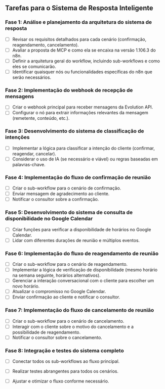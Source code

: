 ## Tarefas para o Sistema de Resposta Inteligente

### Fase 1: Análise e planejamento da arquitetura do sistema de resposta

- [ ] Revisar os requisitos detalhados para cada cenário (confirmação, reagendamento, cancelamento).  
- [ ] Avaliar a proposta de MCP e como ela se encaixa na versão 1.106.3 do n8n.  
- [ ] Definir a arquitetura geral do workflow, incluindo sub-workflows e como eles se comunicarão.  
- [ ] Identificar quaisquer nós ou funcionalidades específicas do n8n que serão necessários.

### Fase 2: Implementação do webhook de recepção de mensagens

- [ ] Criar o webhook principal para receber mensagens da Evolution API.  
- [ ] Configurar o nó para extrair informações relevantes da mensagem (remetente, conteúdo, etc.).

### Fase 3: Desenvolvimento do sistema de classificação de intenções

- [ ] Implementar a lógica para classificar a intenção do cliente (confirmar, reagendar, cancelar).  
- [ ] Considerar o uso de IA (se necessário e viável) ou regras baseadas em palavras-chave.

### Fase 4: Implementação do fluxo de confirmação de reunião

- [ ] Criar o sub-workflow para o cenário de confirmação.  
- [ ] Enviar mensagem de agradecimento ao cliente.  
- [ ] Notificar o consultor sobre a confirmação.

### Fase 5: Desenvolvimento do sistema de consulta de disponibilidade no Google Calendar

- [ ] Criar funções para verificar a disponibilidade de horários no Google Calendar.  
- [ ] Lidar com diferentes durações de reunião e múltiplos eventos.

### Fase 6: Implementação do fluxo de reagendamento de reunião

- [ ] Criar o sub-workflow para o cenário de reagendamento.  
- [ ] Implementar a lógica de verificação de disponibilidade (mesmo horário na semana seguinte, horários alternativos).  
- [ ] Gerenciar a interação conversacional com o cliente para escolher um novo horário.  
- [ ] Atualizar o compromisso no Google Calendar.  
- [ ] Enviar confirmação ao cliente e notificar o consultor.

### Fase 7: Implementação do fluxo de cancelamento de reunião

- [ ] Criar o sub-workflow para o cenário de cancelamento.  
- [ ] Interagir com o cliente sobre o motivo do cancelamento e a possibilidade de reagendamento.  
- [ ] Notificar o consultor sobre o cancelamento.

### Fase 8: Integração e testes do sistema completo

- [ ] Conectar todos os sub-workflows ao fluxo principal.  
- [ ] Realizar testes abrangentes para todos os cenários.  
- [ ] Ajustar e otimizar o fluxo conforme necessário.

